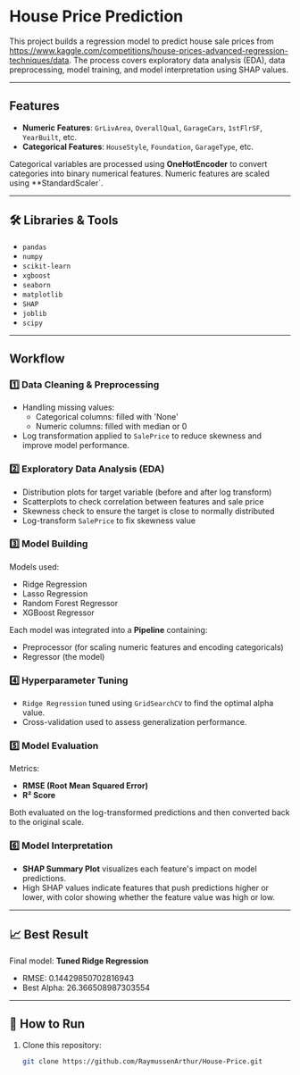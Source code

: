 # House Price Prediction

This project builds a regression model to predict house sale prices from https://www.kaggle.com/competitions/house-prices-advanced-regression-techniques/data. The process covers exploratory data analysis (EDA), data preprocessing, model training, and model interpretation using SHAP values.

---

## Features

- **Numeric Features**: `GrLivArea`, `OverallQual`, `GarageCars`, `1stFlrSF`, `YearBuilt`, etc.
- **Categorical Features**: `HouseStyle`, `Foundation`, `GarageType`, etc.

Categorical variables are processed using **OneHotEncoder** to convert categories into binary numerical features. Numeric features are scaled using **StandardScaler`.

---

## 🛠️ Libraries & Tools

- `pandas`
- `numpy`
- `scikit-learn`
- `xgboost`
- `seaborn`
- `matplotlib`
- `SHAP`
- `joblib`
- `scipy`

---

## Workflow

### 1️⃣ Data Cleaning & Preprocessing

- Handling missing values:
  - Categorical columns: filled with 'None'
  - Numeric columns: filled with median or 0
- Log transformation applied to `SalePrice` to reduce skewness and improve model performance.

### 2️⃣ Exploratory Data Analysis (EDA)

- Distribution plots for target variable (before and after log transform)
- Scatterplots to check correlation between features and sale price
- Skewness check to ensure the target is close to normally distributed
- Log-transform `SalePrice` to fix skewness value

### 3️⃣ Model Building

Models used:
- Ridge Regression
- Lasso Regression
- Random Forest Regressor
- XGBoost Regressor

Each model was integrated into a **Pipeline** containing:
- Preprocessor (for scaling numeric features and encoding categoricals)
- Regressor (the model)

### 4️⃣ Hyperparameter Tuning

- `Ridge Regression` tuned using `GridSearchCV` to find the optimal alpha value.
- Cross-validation used to assess generalization performance.

### 5️⃣ Model Evaluation

Metrics:
- **RMSE (Root Mean Squared Error)**
- **R² Score**

Both evaluated on the log-transformed predictions and then converted back to the original scale.

### 6️⃣ Model Interpretation

- **SHAP Summary Plot** visualizes each feature's impact on model predictions.
- High SHAP values indicate features that push predictions higher or lower, with color showing whether the feature value was high or low.

---

## 📈 Best Result

Final model: **Tuned Ridge Regression**

- RMSE: 0.14429850702816943
- Best Alpha: 26.366508987303554


---

## 📎 How to Run

1. Clone this repository:
   ```bash
   git clone https://github.com/RaymussenArthur/House-Price.git
